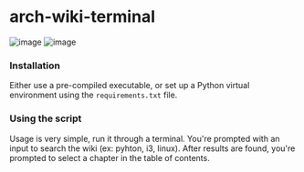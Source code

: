 # arch-wiki-terminal

![image](https://user-images.githubusercontent.com/5008650/160258209-f06e5767-16e6-4fd8-a3db-6d7c176a9d8d.png)
![image](https://user-images.githubusercontent.com/5008650/160258240-8f9856fd-e360-4e2b-adca-b087cc5bd056.png)


### Installation
Either use a pre-compiled executable, or set up a Python virtual environment using the `requirements.txt` file.

### Using the script
Usage is very simple, run it through a terminal. You're prompted with an input to search the wiki (ex: pyhton, i3, linux). After results are found, you're prompted to select a chapter in the table of contents.
